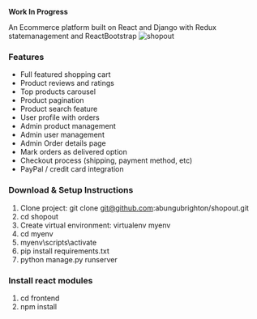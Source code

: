 **Work In Progress**

An Ecommerce platform built on React and Django with Redux statemanagement and ReactBootstrap
![shopout](https://github.com/abungubrighton/shopout/assets/111748970/3d1c1009-94e8-4b69-a55e-7998dfae7909)


### Features
* Full featured shopping cart
* Product reviews and ratings
* Top products carousel
* Product pagination
* Product search feature
* User profile with orders
* Admin product management
* Admin user management
* Admin Order details page
* Mark orders as delivered option
* Checkout process (shipping, payment method, etc)
* PayPal / credit card integration


### Download & Setup Instructions
1. Clone project: git clone git@github.com:abungubrighton/shopout.git
2. cd shopout
3. Create virtual environment: virtualenv myenv
4. cd myenv
5. myenv\scripts\activate
6. pip install requirements.txt
7. python manage.py runserver

### Install react modules
1. cd frontend
2. npm install
